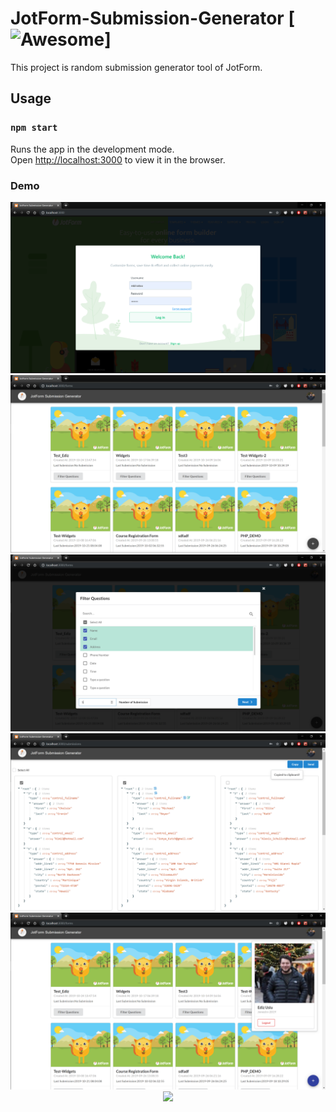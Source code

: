 # JotForm-Submission-Generator [![Awesome](https://www.jotform.com/resources/assets/logo/jotform-icon-white-280x280.jpg)]

This project is random submission generator tool of JotForm.

## Usage

### `npm start`

Runs the app in the development mode.<br />
Open [http://localhost:3000](http://localhost:3000) to view it in the browser.

### Demo

<p align="center">
  <img src="https://github.com/edizuslu/JotForm-Submission-Generator/blob/master/public/LoginPage.PNG" ></a>
  <img src="https://github.com/edizuslu/JotForm-Submission-Generator/blob/master/public/FormsPage.PNG" ></a>
  <img src="https://github.com/edizuslu/JotForm-Submission-Generator/blob/master/public/QuestionFilter.PNG"></a>
  <img src="https://github.com/edizuslu/JotForm-Submission-Generator/blob/master/public/SubmissionsPage.PNG"></a>
  <img src="https://github.com/edizuslu/JotForm-Submission-Generator/blob/master/public/Logout.PNG"></a>
  <img src="https://github.com/edizuslu/JotForm-Submission-Generator/blob/master/public/JotForm-Sheets-Gif.gif"></a>
</p>

